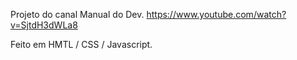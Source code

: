 Projeto do canal Manual do Dev.
https://www.youtube.com/watch?v=SjtdH3dWLa8

Feito em HMTL / CSS / Javascript.